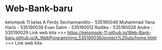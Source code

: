# Web-Bank-baru
kelompok 11 kelas A
Ferdy Sechannandito - 535190046
Muhammad Yana Haris - 535190036
Evan Salim - 535190012
Radika - 535190028
Andre - 535190029
Link web kita >>>
https://kelompok-11.github.io/Web-Bank-baru.github.io/A_WebProgramming_535190036/project%20uts/home.html
<<< Link web kita
